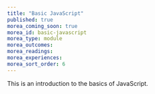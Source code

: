 ```yaml
---
title: "Basic JavaScript"
published: true
morea_coming_soon: true
morea_id: basic-javascript
morea_type: module
morea_outcomes:
morea_readings:
morea_experiences:
morea_sort_order: 6
---
```


This is an introduction to the basics of JavaScript.
